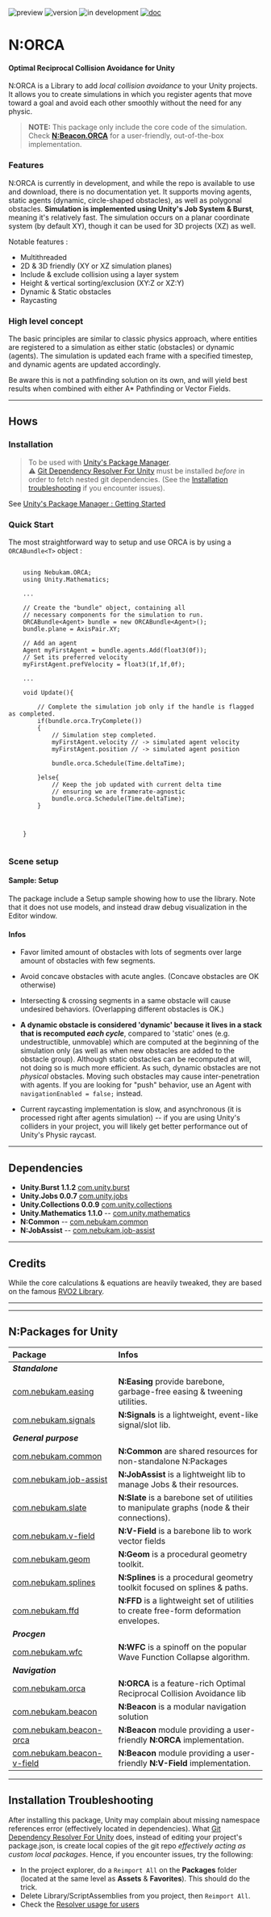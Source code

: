 ![preview](https://img.shields.io/badge/-stable-darkgreen.svg)
![version](https://img.shields.io/badge/dynamic/json?color=blue&label=version&query=version&url=https%3A%2F%2Fraw.githubusercontent.com%2FNebukam%2Fcom.nebukam.orca%2Fmaster%2Fpackage.json)
![in development](https://img.shields.io/badge/license-MIT-black.svg)
[![doc](https://img.shields.io/badge/documentation-darkgreen.svg)](https://nebukam.github.io/docs/unity/com.nebukam.orca/)

# N:ORCA
#### Optimal Reciprocal Collision Avoidance for Unity

N:ORCA is a Library to add _local collision avoidance_ to your Unity projects. It allows you to create simulations in which you register agents that move toward a goal and avoid each other smoothly without the need for any physic.

> **NOTE:**  This package only include the core code of the simulation.
Check [**N:Beacon.ORCA**](https://github.com/Nebukam/com.nebukam.beacon-orca.git) for a user-friendly, out-of-the-box implementation.

### Features
N:ORCA is currently in development, and while the repo is available to use and download, there is no documentation yet. It supports moving agents, static agents (dynamic, circle-shaped obstacles), as well as polygonal obstacles. **Simulation is implemented using Unity's Job System & Burst**, meaning it's relatively fast.
The simulation occurs on a planar coordinate system (by default XY), though it can be used for 3D projects (XZ) as well.

Notable features :
- Multithreaded
- 2D & 3D friendly (XY or XZ simulation planes)
- Include & exclude collision using a layer system
- Height & vertical sorting/exclusion (XY:Z or XZ:Y)
- Dynamic & Static obstacles 
- Raycasting

### High level concept
The basic principles are similar to classic physics approach, where entities are registered to a simulation as either static (obstacles) or dynamic (agents). The simulation is updated each frame with a specified timestep, and dynamic agents are updated accordingly.

Be aware this is not a pathfinding solution on its own, and will yield best results when combined with either A* Pathfinding or Vector Fields.

---
## Hows

### Installation
> To be used with [Unity's Package Manager](https://docs.unity3d.com/Manual/upm-ui-giturl.html).  
> ⚠ [Git Dependency Resolver For Unity](https://github.com/mob-sakai/GitDependencyResolverForUnity) must be installed *before* in order to fetch nested git dependencies. (See the [Installation troubleshooting](#installation-troubleshooting) if you encounter issues).  

See [Unity's Package Manager : Getting Started](https://docs.unity3d.com/Manual/upm-parts.html)

### Quick Start

The most straightforward way to setup and use ORCA is by using a ```ORCABundle<T>``` object :

```CSharp

    using Nebukam.ORCA;
    using Unity.Mathematics;

    ...

    // Create the "bundle" object, containing all 
    // necessary components for the simulation to run.
    ORCABundle<Agent> bundle = new ORCABundle<Agent>();
    bundle.plane = AxisPair.XY;

    // Add an agent
    Agent myFirstAgent = bundle.agents.Add(float3(0f));
    // Set its preferred velocity
    myFirstAgent.prefVelocity = float3(1f,1f,0f);

    ...

    void Update(){

        // Complete the simulation job only if the handle is flagged as completed.
        if(bundle.orca.TryComplete())
        {
            // Simulation step completed.
            myFirstAgent.velocity // -> simulated agent velocity
            myFirstAgent.position // -> simulated agent position

            bundle.orca.Schedule(Time.deltaTime);
            
        }else{
            // Keep the job updated with current delta time
            // ensuring we are framerate-agnostic
            bundle.orca.Schedule(Time.deltaTime);
        }

        

    }
    

```


### Scene setup
#### Sample: Setup
The package include a Setup sample showing how to use the library. Note that it does not use models, and instead draw debug visualization in the Editor window.

#### Infos

- Favor limited amount of obstacles with lots of segments over large amount of obstacles with few segments.
- Avoid concave obstacles with acute angles. (Concave obstacles are OK otherwise)
- Intersecting & crossing segments in a same obstacle will cause undesired behaviors. (Overlapping different obstacles is OK.)
- **A dynamic obstacle is considered 'dynamic' because it lives in a stack that is recomputed _each cycle_**, compared to 'static' ones (e.g. undestructible, unmovable) which are computed at the beginning of the simulation only (as well as when new obstacles are added to the obstacle group). Although static obstacles can be recomputed at will, not doing so is much more efficient. As such, dynamic obstacles are not _physical_ obstacles. Moving such obstacles may cause inter-penetration with agents. If you are looking for "push" behavior, use an Agent with ```navigationEnabled = false;``` instead.

- Current raycasting implementation is slow, and asynchronous (it is processed right after agents simulation) -- if you are using Unity's colliders in your project, you will likely get better performance out of Unity's Physic raycast.

---
## Dependencies
- **Unity.Burst 1.1.2** [com.unity.burst]()
- **Unity.Jobs 0.0.7** [com.unity.jobs]()
- **Unity.Collections 0.0.9** [com.unity.collections]()
- **Unity.Mathematics 1.1.0** -- [com.unity.mathematics](https://github.com/Unity-Technologies/Unity.Mathematics)
- **N:Common** -- [com.nebukam.common](https://github.com/Nebukam/com.nebukam.common.git)
- **N:JobAssist** -- [com.nebukam.job-assist](https://github.com/Nebukam/com.nebukam.job-assist.git)



---
## Credits

While the core calculations & equations are heavily tweaked, they are based on the famous [RVO2 Library](http://gamma.cs.unc.edu/RVO2/).

---
---
## N:Packages for Unity

| Package | Infos |
| :---| :---|
|**_Standalone_**|
|[com.nebukam.easing](https://github.com/Nebukam/com.nebukam.easing.git)|**N:Easing** provide barebone, garbage-free easing & tweening utilities.|
|[com.nebukam.signals](https://github.com/Nebukam/com.nebukam.signals.git)|**N:Signals** is a lightweight, event-like signal/slot lib.|
|**_General purpose_**|
|[com.nebukam.common](https://github.com/Nebukam/com.nebukam.common.git)|**N:Common** are shared resources for non-standalone N:Packages|
|[com.nebukam.job-assist](https://github.com/Nebukam/com.nebukam.job-assist.git)|**N:JobAssist** is a lightweight lib to manage Jobs & their resources.|
|[com.nebukam.slate](https://github.com/Nebukam/com.nebukam.slate.git)|**N:Slate** is a barebone set of utilities to manipulate graphs (node & their connections).|
|[com.nebukam.v-field](https://github.com/Nebukam/com.nebukam.v-field.git)|**N:V-Field** is a barebone lib to work vector fields|
|[com.nebukam.geom](https://github.com/Nebukam/com.nebukam.geom.git)|**N:Geom** is a procedural geometry toolkit.|
|[com.nebukam.splines](https://github.com/Nebukam/com.nebukam.splines.git)|**N:Splines** is a procedural geometry toolkit focused on splines & paths.|
|[com.nebukam.ffd](https://github.com/Nebukam/com.nebukam.ffd.git)|**N:FFD** is a lightweight set of utilities to create free-form deformation envelopes.|
|**_Procgen_**|
|[com.nebukam.wfc](https://github.com/Nebukam/com.nebukam.wfc.git)|**N:WFC** is a spinoff on the popular Wave Function Collapse algorithm.|
|**_Navigation_**|
|[com.nebukam.orca](https://github.com/Nebukam/com.nebukam.orca.git)|**N:ORCA** is a feature-rich Optimal Reciprocal Collision Avoidance lib|
|[com.nebukam.beacon](https://github.com/Nebukam/com.nebukam.beacon.git)|**N:Beacon** is a modular navigation solution|
|[com.nebukam.beacon-orca](https://github.com/Nebukam/com.nebukam.beacon-orca.git)|**N:Beacon** module providing a user-friendly **N:ORCA** implementation.|
|[com.nebukam.beacon-v-field](https://github.com/Nebukam/com.nebukam.beacon-v-field.git)|**N:Beacon** module providing a user-friendly **N:V-Field** implementation.|

---
## Installation Troubleshooting

After installing this package, Unity may complain about missing namespace references error (effectively located in dependencies). What [Git Dependency Resolver For Unity](https://github.com/mob-sakai/GitDependencyResolverForUnity) does, instead of editing your project's package.json, is create local copies of the git repo *effectively acting as custom local packages*.
Hence, if you encounter issues, try the following:
- In the project explorer, do a ```Reimport All``` on the **Packages** folder (located at the same level as **Assets** & **Favorites**). This should do the trick.
- Delete Library/ScriptAssemblies from you project, then ```Reimport All```.
- Check the [Resolver usage for users](https://github.com/mob-sakai/GitDependencyResolverForUnity#usage)